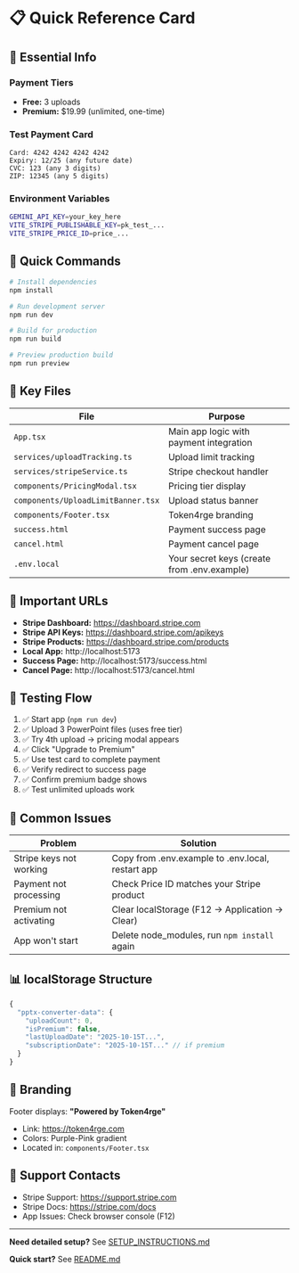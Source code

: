 # 📋 Quick Reference Card

## 🔑 Essential Info

### Payment Tiers
- **Free:** 3 uploads
- **Premium:** $19.99 (unlimited, one-time)

### Test Payment Card
```
Card: 4242 4242 4242 4242
Expiry: 12/25 (any future date)
CVC: 123 (any 3 digits)
ZIP: 12345 (any 5 digits)
```

### Environment Variables
```bash
GEMINI_API_KEY=your_key_here
VITE_STRIPE_PUBLISHABLE_KEY=pk_test_...
VITE_STRIPE_PRICE_ID=price_...
```

## 🚀 Quick Commands

```bash
# Install dependencies
npm install

# Run development server
npm run dev

# Build for production
npm run build

# Preview production build
npm run preview
```

## 📂 Key Files

| File | Purpose |
|------|---------|
| `App.tsx` | Main app logic with payment integration |
| `services/uploadTracking.ts` | Upload limit tracking |
| `services/stripeService.ts` | Stripe checkout handler |
| `components/PricingModal.tsx` | Pricing tier display |
| `components/UploadLimitBanner.tsx` | Upload status banner |
| `components/Footer.tsx` | Token4rge branding |
| `success.html` | Payment success page |
| `cancel.html` | Payment cancel page |
| `.env.local` | Your secret keys (create from .env.example) |

## 🔗 Important URLs

- **Stripe Dashboard:** https://dashboard.stripe.com
- **Stripe API Keys:** https://dashboard.stripe.com/apikeys
- **Stripe Products:** https://dashboard.stripe.com/products
- **Local App:** http://localhost:5173
- **Success Page:** http://localhost:5173/success.html
- **Cancel Page:** http://localhost:5173/cancel.html

## 🎯 Testing Flow

1. ✅ Start app (`npm run dev`)
2. ✅ Upload 3 PowerPoint files (uses free tier)
3. ✅ Try 4th upload → pricing modal appears
4. ✅ Click "Upgrade to Premium"
5. ✅ Use test card to complete payment
6. ✅ Verify redirect to success page
7. ✅ Confirm premium badge shows
8. ✅ Test unlimited uploads work

## 🐛 Common Issues

| Problem | Solution |
|---------|----------|
| Stripe keys not working | Copy from .env.example to .env.local, restart app |
| Payment not processing | Check Price ID matches your Stripe product |
| Premium not activating | Clear localStorage (F12 → Application → Clear) |
| App won't start | Delete node_modules, run `npm install` again |

## 📊 localStorage Structure

```javascript
{
  "pptx-converter-data": {
    "uploadCount": 0,
    "isPremium": false,
    "lastUploadDate": "2025-10-15T...",
    "subscriptionDate": "2025-10-15T..." // if premium
  }
}
```

## 🎨 Branding

Footer displays: **"Powered by Token4rge"**
- Link: https://token4rge.com
- Colors: Purple-Pink gradient
- Located in: `components/Footer.tsx`

## 📱 Support Contacts

- Stripe Support: https://support.stripe.com
- Stripe Docs: https://stripe.com/docs
- App Issues: Check browser console (F12)

---

**Need detailed setup?** See [SETUP_INSTRUCTIONS.md](SETUP_INSTRUCTIONS.md)

**Quick start?** See [README.md](README.md)
